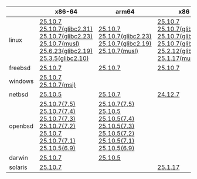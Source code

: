 ||x86-64|arm64|x86|armv7|ppc64le|armel|
| --- | --- | --- | --- | --- | --- | --- |
|linux|[25.10.7](https://github.com/roswell/sbcl_head/releases/download/25.10.7/sbcl-25.10.7-x86-64-linux-binary.tar.bz2)<br />[25.10.7(glibc2.31)](https://github.com/roswell/sbcl_head/releases/download/25.10.7/sbcl-25.10.7-x86-64-linux-glibc2.31-binary.tar.bz2)<br />[25.10.7(glibc2.23)](https://github.com/roswell/sbcl_head/releases/download/25.10.7/sbcl-25.10.7-x86-64-linux-glibc2.23-binary.tar.bz2)<br />[25.10.7(musl)](https://github.com/roswell/sbcl_head/releases/download/25.10.7/sbcl-25.10.7-x86-64-linux-musl-binary.tar.bz2)<br />[25.6.23(glibc2.19)](https://github.com/roswell/sbcl_head/releases/download/25.6.23/sbcl-25.6.23-x86-64-linux-glibc2.19-binary.tar.bz2)<br />[25.3.5(glibc2.10)](https://github.com/roswell/sbcl_head/releases/download/25.3.5/sbcl-25.3.5-x86-64-linux-glibc2.10-binary.tar.bz2)<br />|[25.10.7](https://github.com/roswell/sbcl_head/releases/download/25.10.7/sbcl-25.10.7-arm64-linux-binary.tar.bz2)<br />[25.10.7(glibc2.23)](https://github.com/roswell/sbcl_head/releases/download/25.10.7/sbcl-25.10.7-arm64-linux-glibc2.23-binary.tar.bz2)<br />[25.10.7(glibc2.19)](https://github.com/roswell/sbcl_head/releases/download/25.10.7/sbcl-25.10.7-arm64-linux-glibc2.19-binary.tar.bz2)<br />[25.10.7(musl)](https://github.com/roswell/sbcl_head/releases/download/25.10.7/sbcl-25.10.7-arm64-linux-musl-binary.tar.bz2)<br />|[25.10.7](https://github.com/roswell/sbcl_head/releases/download/25.10.7/sbcl-25.10.7-x86-linux-binary.tar.bz2)<br />[25.10.7(glibc2.31)](https://github.com/roswell/sbcl_head/releases/download/25.10.7/sbcl-25.10.7-x86-linux-glibc2.31-binary.tar.bz2)<br />[25.10.7(glibc2.23)](https://github.com/roswell/sbcl_head/releases/download/25.10.7/sbcl-25.10.7-x86-linux-glibc2.23-binary.tar.bz2)<br />[25.10.7(glibc2.19)](https://github.com/roswell/sbcl_head/releases/download/25.10.7/sbcl-25.10.7-x86-linux-glibc2.19-binary.tar.bz2)<br />[25.2.12(glibc2.10)](https://github.com/roswell/sbcl_head/releases/download/25.2.12/sbcl-25.2.12-x86-linux-glibc2.10-binary.tar.bz2)<br />[25.1.17(musl)](https://github.com/roswell/sbcl_head/releases/download/25.1.17/sbcl-25.1.17-x86-linux-musl-binary.tar.bz2)<br />|[25.10.5](https://github.com/roswell/sbcl_head/releases/download/25.10.5/sbcl-25.10.5-armv7-linux-binary.tar.bz2)<br />|[25.9.11](https://github.com/roswell/sbcl_head/releases/download/25.9.11/sbcl-25.9.11-ppc64le-linux-binary.tar.bz2)<br />[25.9.11(glibc2.23)](https://github.com/roswell/sbcl_head/releases/download/25.9.11/sbcl-25.9.11-ppc64le-linux-glibc2.23-binary.tar.bz2)<br />[25.9.11(glibc2.19)](https://github.com/roswell/sbcl_head/releases/download/25.9.11/sbcl-25.9.11-ppc64le-linux-glibc2.19-binary.tar.bz2)<br />|[25.1.17](https://github.com/roswell/sbcl_head/releases/download/25.1.17/sbcl-25.1.17-armel-linux-binary.tar.bz2)<br />|
|freebsd|[25.10.7](https://github.com/roswell/sbcl_head/releases/download/25.10.7/sbcl-25.10.7-x86-64-freebsd-binary.tar.bz2)<br />|[25.10.7](https://github.com/roswell/sbcl_head/releases/download/25.10.7/sbcl-25.10.7-arm64-freebsd-binary.tar.bz2)<br />|[25.10.7](https://github.com/roswell/sbcl_head/releases/download/25.10.7/sbcl-25.10.7-x86-freebsd-binary.tar.bz2)<br />||||
|windows|[25.10.7](https://github.com/roswell/sbcl_head/releases/download/25.10.7/sbcl-25.10.7-x86-64-windows-binary.tar.bz2)<br />[25.10.7(msi)](https://github.com/roswell/sbcl_head/releases/download/25.10.7/sbcl-25.10.7-x86-64-windows-binary.msi)<br />||||||
|netbsd|[25.10.5](https://github.com/roswell/sbcl_head/releases/download/25.10.5/sbcl-25.10.5-x86-64-netbsd-binary.tar.bz2)<br />|[25.10.7](https://github.com/roswell/sbcl_head/releases/download/25.10.7/sbcl-25.10.7-arm64-netbsd-binary.tar.bz2)<br />|[24.12.7](https://github.com/roswell/sbcl_head/releases/download/24.12.7/sbcl-24.12.7-x86-netbsd-binary.tar.bz2)<br />||||
|openbsd|[25.10.7(7.5)](https://github.com/roswell/sbcl_head/releases/download/25.10.7/sbcl-25.10.7-x86-64-openbsd-7.5-binary.tar.bz2)<br />[25.10.7(7.4)](https://github.com/roswell/sbcl_head/releases/download/25.10.7/sbcl-25.10.7-x86-64-openbsd-7.4-binary.tar.bz2)<br />[25.10.7(7.3)](https://github.com/roswell/sbcl_head/releases/download/25.10.7/sbcl-25.10.7-x86-64-openbsd-7.3-binary.tar.bz2)<br />[25.10.7(7.2)](https://github.com/roswell/sbcl_head/releases/download/25.10.7/sbcl-25.10.7-x86-64-openbsd-7.2-binary.tar.bz2)<br />[25.10.7](https://github.com/roswell/sbcl_head/releases/download/25.10.7/sbcl-25.10.7-x86-64-openbsd-binary.tar.bz2)<br />[25.10.7(7.1)](https://github.com/roswell/sbcl_head/releases/download/25.10.7/sbcl-25.10.7-x86-64-openbsd-7.1-binary.tar.bz2)<br />[25.10.5(6.9)](https://github.com/roswell/sbcl_head/releases/download/25.10.5/sbcl-25.10.5-x86-64-openbsd-6.9-binary.tar.bz2)<br />|[25.10.7(7.5)](https://github.com/roswell/sbcl_head/releases/download/25.10.7/sbcl-25.10.7-arm64-openbsd-7.5-binary.tar.bz2)<br />[25.10.5](https://github.com/roswell/sbcl_head/releases/download/25.10.5/sbcl-25.10.5-arm64-openbsd-binary.tar.bz2)<br />[25.10.5(7.4)](https://github.com/roswell/sbcl_head/releases/download/25.10.5/sbcl-25.10.5-arm64-openbsd-7.4-binary.tar.bz2)<br />[25.10.5(7.3)](https://github.com/roswell/sbcl_head/releases/download/25.10.5/sbcl-25.10.5-arm64-openbsd-7.3-binary.tar.bz2)<br />[25.10.5(7.2)](https://github.com/roswell/sbcl_head/releases/download/25.10.5/sbcl-25.10.5-arm64-openbsd-7.2-binary.tar.bz2)<br />[25.10.5(7.1)](https://github.com/roswell/sbcl_head/releases/download/25.10.5/sbcl-25.10.5-arm64-openbsd-7.1-binary.tar.bz2)<br />[25.10.5(6.9)](https://github.com/roswell/sbcl_head/releases/download/25.10.5/sbcl-25.10.5-arm64-openbsd-6.9-binary.tar.bz2)<br />|||||
|darwin|[25.10.7](https://github.com/roswell/sbcl_head/releases/download/25.10.7/sbcl-25.10.7-x86-64-darwin-binary.tar.bz2)<br />|[25.10.5](https://github.com/roswell/sbcl_head/releases/download/25.10.5/sbcl-25.10.5-arm64-darwin-binary.tar.bz2)<br />|||||
|solaris|[25.10.7](https://github.com/roswell/sbcl_head/releases/download/25.10.7/sbcl-25.10.7-x86-64-solaris-binary.tar.bz2)<br />||[25.1.17](https://github.com/roswell/sbcl_head/releases/download/25.1.17/sbcl-25.1.17-x86-solaris-binary.tar.bz2)<br />||||
